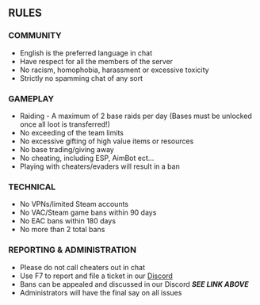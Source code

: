 ## RULES
### COMMUNITY
- English is the preferred language in chat
- Have respect for all the members of the server
- No racism, homophobia, harassment or excessive toxicity
- Strictly no spamming chat of any sort

### GAMEPLAY
- Raiding - A maximum of 2 base raids per day (Bases must be unlocked once all loot is transferred!)
- No exceeding of the team limits
- No excessive gifting of high value items or resources
- No base trading/giving away
- No cheating, including ESP, AimBot ect...
- Playing with cheaters/evaders will result in a ban

### TECHNICAL
- No VPNs/limited Steam accounts
- No VAC/Steam game bans within 90 days
- No EAC bans within 180 days
- No more than 2 total bans

### REPORTING & ADMINISTRATION
- Please do not call cheaters out in chat
- Use F7 to report and file a ticket in our [Discord](https://discord.gg/ZmqrmcZmgy)
- Bans can be appealed and discussed in our Discord ***SEE LINK ABOVE***
- Administrators will have the final say on all issues